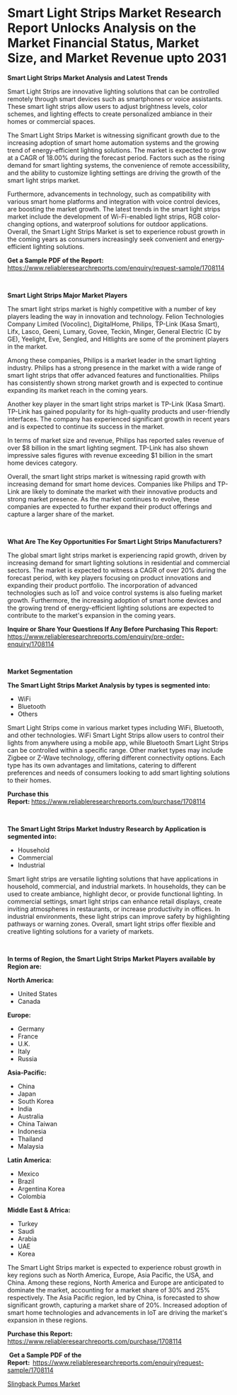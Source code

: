 <p><h1>Smart Light Strips Market Research Report Unlocks Analysis on the Market Financial Status, Market Size, and Market Revenue upto 2031</h1></p><p><strong>Smart Light Strips Market Analysis and Latest Trends</strong></p>
<p><p>Smart Light Strips are innovative lighting solutions that can be controlled remotely through smart devices such as smartphones or voice assistants. These smart light strips allow users to adjust brightness levels, color schemes, and lighting effects to create personalized ambiance in their homes or commercial spaces.</p><p>The Smart Light Strips Market is witnessing significant growth due to the increasing adoption of smart home automation systems and the growing trend of energy-efficient lighting solutions. The market is expected to grow at a CAGR of 18.00% during the forecast period. Factors such as the rising demand for smart lighting systems, the convenience of remote accessibility, and the ability to customize lighting settings are driving the growth of the smart light strips market.</p><p>Furthermore, advancements in technology, such as compatibility with various smart home platforms and integration with voice control devices, are boosting the market growth. The latest trends in the smart light strips market include the development of Wi-Fi-enabled light strips, RGB color-changing options, and waterproof solutions for outdoor applications. Overall, the Smart Light Strips Market is set to experience robust growth in the coming years as consumers increasingly seek convenient and energy-efficient lighting solutions.</p></p>
<p><strong>Get a Sample PDF of the Report:&nbsp;</strong> <a href="https://www.reliableresearchreports.com/enquiry/request-sample/1708114">https://www.reliableresearchreports.com/enquiry/request-sample/1708114</a></p>
<p>&nbsp;</p>
<p><strong>Smart Light Strips Major Market Players</strong></p>
<p><p>The smart light strips market is highly competitive with a number of key players leading the way in innovation and technology. Felion Technologies Company Limited (Vocolinc), DigitalHome, Philips, TP-Link (Kasa Smart), Lifx, Lasco, Geeni, Lumary, Govee, Teckin, Minger, General Electric (C by GE), Yeelight, Eve, Sengled, and Hitlights are some of the prominent players in the market.</p><p>Among these companies, Philips is a market leader in the smart lighting industry. Philips has a strong presence in the market with a wide range of smart light strips that offer advanced features and functionalities. Philips has consistently shown strong market growth and is expected to continue expanding its market reach in the coming years.</p><p>Another key player in the smart light strips market is TP-Link (Kasa Smart). TP-Link has gained popularity for its high-quality products and user-friendly interfaces. The company has experienced significant growth in recent years and is expected to continue its success in the market.</p><p>In terms of market size and revenue, Philips has reported sales revenue of over $8 billion in the smart lighting segment. TP-Link has also shown impressive sales figures with revenue exceeding $1 billion in the smart home devices category.</p><p>Overall, the smart light strips market is witnessing rapid growth with increasing demand for smart home devices. Companies like Philips and TP-Link are likely to dominate the market with their innovative products and strong market presence. As the market continues to evolve, these companies are expected to further expand their product offerings and capture a larger share of the market.</p></p>
<p>&nbsp;</p>
<p><strong>What Are The Key Opportunities For Smart Light Strips Manufacturers?</strong></p>
<p><p>The global smart light strips market is experiencing rapid growth, driven by increasing demand for smart lighting solutions in residential and commercial sectors. The market is expected to witness a CAGR of over 20% during the forecast period, with key players focusing on product innovations and expanding their product portfolio. The incorporation of advanced technologies such as IoT and voice control systems is also fueling market growth. Furthermore, the increasing adoption of smart home devices and the growing trend of energy-efficient lighting solutions are expected to contribute to the market's expansion in the coming years.</p></p>
<p><strong>Inquire or Share Your Questions If Any Before Purchasing This Report:</strong> <a href="https://www.reliableresearchreports.com/enquiry/pre-order-enquiry/1708114">https://www.reliableresearchreports.com/enquiry/pre-order-enquiry/1708114</a></p>
<p>&nbsp;</p>
<p><strong>Market Segmentation</strong></p>
<p><strong>The Smart Light Strips Market Analysis by types is segmented into:</strong></p>
<p><ul><li>WiFi</li><li>Bluetooth</li><li>Others</li></ul></p>
<p><p>Smart Light Strips come in various market types including WiFi, Bluetooth, and other technologies. WiFi Smart Light Strips allow users to control their lights from anywhere using a mobile app, while Bluetooth Smart Light Strips can be controlled within a specific range. Other market types may include Zigbee or Z-Wave technology, offering different connectivity options. Each type has its own advantages and limitations, catering to different preferences and needs of consumers looking to add smart lighting solutions to their homes.</p></p>
<p><strong>Purchase this Report:&nbsp;</strong><a href="https://www.reliableresearchreports.com/purchase/1708114">https://www.reliableresearchreports.com/purchase/1708114</a></p>
<p>&nbsp;</p>
<p><strong>The Smart Light Strips Market Industry Research by Application is segmented into:</strong></p>
<p><ul><li>Household</li><li>Commercial</li><li>Industrial</li></ul></p>
<p><p>Smart light strips are versatile lighting solutions that have applications in household, commercial, and industrial markets. In households, they can be used to create ambiance, highlight decor, or provide functional lighting. In commercial settings, smart light strips can enhance retail displays, create inviting atmospheres in restaurants, or increase productivity in offices. In industrial environments, these light strips can improve safety by highlighting pathways or warning zones. Overall, smart light strips offer flexible and creative lighting solutions for a variety of markets.</p></p>
<p>&nbsp;</p>
<p><strong>In terms of Region, the Smart Light Strips Market Players available by Region are:</strong></p>
<p>
    <p> <strong> North America: </strong>
        <ul>
            <li>United States</li>
            <li>Canada</li>
        </ul>
        </p> 
    <p> <strong> Europe: </strong>
        <ul>
            <li>Germany</li>
            <li>France</li>
            <li>U.K.</li>
            <li>Italy</li>
            <li>Russia</li>
        </ul>
        </p> 
    <p> <strong> Asia-Pacific: </strong>
        <ul>
            <li>China</li>
            <li>Japan</li>
            <li>South Korea</li>
            <li>India</li>
            <li>Australia</li>
            <li>China Taiwan</li>
            <li>Indonesia</li>
            <li>Thailand</li>
            <li>Malaysia</li>
        </ul>
        </p> 
    <p> <strong> Latin America: </strong>
        <ul>
            <li>Mexico</li>
            <li>Brazil</li>
            <li>Argentina Korea</li>
            <li>Colombia</li>
        </ul>
        </p> 
    <p> <strong> Middle East & Africa: </strong>
        <ul>
            <li>Turkey</li>
            <li>Saudi</li>
            <li>Arabia</li>
            <li>UAE</li>
            <li>Korea</li>
        </ul>
    </p>
    </p>
<p><p>The Smart Light Strips market is expected to experience robust growth in key regions such as North America, Europe, Asia Pacific, the USA, and China. Among these regions, North America and Europe are anticipated to dominate the market, accounting for a market share of 30% and 25% respectively. The Asia Pacific region, led by China, is forecasted to show significant growth, capturing a market share of 20%. Increased adoption of smart home technologies and advancements in IoT are driving the market's expansion in these regions.</p></p>
<p><strong>Purchase this Report: </strong><a href="https://www.reliableresearchreports.com/purchase/1708114">https://www.reliableresearchreports.com/purchase/1708114</a></p>
<p>&nbsp;<strong>Get a Sample PDF of the Report:&nbsp;&nbsp;</strong><a href="https://www.reliableresearchreports.com/enquiry/request-sample/1708114">https://www.reliableresearchreports.com/enquiry/request-sample/1708114</a></p>
<p><strong></strong></p>
<p><p><a href="https://github.com/NorbertYates/Market-Research-Report-List-4/blob/main/slingback-pumps-market.md">Slingback Pumps Market</a></p></p>